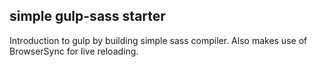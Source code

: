 ## simple gulp-sass starter

Introduction to gulp by building simple sass compiler.  Also makes use of BrowserSync for live reloading.
